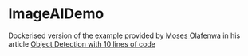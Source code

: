 ImageAIDemo
===========

Dockerised version of the example provided by [Moses Olafenwa](https://towardsdatascience.com/@guymodscientist) in his article [Object Detection with 10 lines of code](https://towardsdatascience.com/object-detection-with-10-lines-of-code-d6cb4d86f606)

